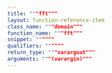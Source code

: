 ```yaml
---
title: """fft"""
layout: function-reference-item
class_name: """domain"""
function_name: """fft"""
snippet: """"""
qualifiers: """"""
return_type: """varargout"""
arguments: """(varargin)"""
---
```


